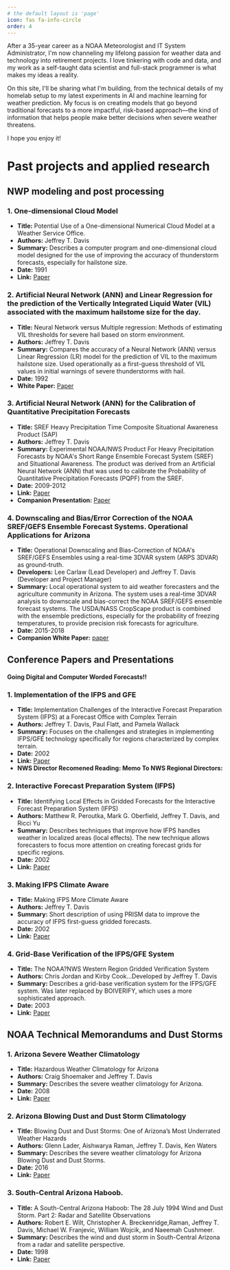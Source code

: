 ```yaml
---
# the default layout is 'page'
icon: fas fa-info-circle
order: 4
---
```

 After a 35-year career as a NOAA Meteorologist and IT System Administrator, I'm now channeling my lifelong passion for weather data and technology into retirement projects. I love tinkering with code and data, and my work as a self-taught data scientist and full-stack programmer is what makes my ideas a reality.

On this site, I'll be sharing what I'm building, from the technical details of my homelab setup to my latest experiments in AI and machine learning for weather prediction. My focus is on creating models that go beyond traditional forecasts to a more impactful, risk-based approach—the kind of information that helps people make better decisions when severe weather threatens.

I hope you enjoy it!

# Past projects and applied research   
## NWP modeling and post processing
### 1. One-dimensional Cloud Model 
- **Title:** Potential Use of a One-dimensional Numerical Cloud Model at a Weather Service Office.
- **Authors:** Jeffrey T. Davis
- **Summary:** Describes a computer program and one-dimensional cloud model designed for the use of improving the accuracy of  thunderstorm forecasts, especially for hailstone size.
- **Date:** 1991
- **Link:** [Paper](/papers/1991-1DCU-Model.pdf)

### 2. Artificial Neural Network (ANN) and Linear Regression for the prediction of the Vertically Integrated Liquid Water (VIL) associated with the maximum hailstome size for the day. 
- **Title:** Neural Network versus Multiple regression: Methods of estimating VIL thresholds for severe hail based on storm environment.
- **Authors:** Jeffrey T. Davis
- **Summary:** Compares the accuracy of a Neural Network (ANN) versus Linear Regression (LR) model for the prediction of VIL to the maximum hailstone size. Used operationally as a first-guess threshold of VIL values in initial warnings of severe thunderstorms with hail.
- **Date:** 1992
- **White Paper:** [Paper](/papers/1992-VILpredictionUsingNeuralNetwork.pdf)

### 3. Artificial Neural Network (ANN) for the Calibration of Quantitative Precipitation Forecasts
- **Title:** SREF Heavy Precipitation Time Composite Situational Awareness Product (SAP)
- **Authors:** Jeffrey T. Davis
- **Summary:** Experimental NOAA/NWS Product For Heavy Precipitation Forecasts by NOAA's Short Range Ensemble Forecast System (SREF) and Situational Awareness. The product was derived from an Artificial Neural Network (ANN) that was used to calibrate the Probability of Quantitative Precipitation Forecasts (PQPF) from the SREF.
- **Date:** 2009-2012
- **Link:** [Paper](/papers/SREF-EXP_SAP.pdf)
- **Companion Presentation:** [Paper](/papers/PQPF.pdf)

### 4. Downscaling and Bias/Error Correction of the NOAA SREF/GEFS Ensemble Forecast Systems. Operational Applications for Arizona
- **Title:** Operational Downscaling and Bias-Correction of NOAA's SREF/GEFS Ensembles using a real-time 3DVAR system (ARPS 3DVAR) as ground-truth.
- **Developers:** Lee Carlaw (Lead Developer) and Jeffrey T. Davis (Developer and Project Manager) 
- **Summary:** Local operational system to aid weather forecasters and the agriculture community in Arizona. The system uses a real-time 3DVAR analysis to downscale and bias-correct the NOAA SREF/GEFS ensemble forecast systems. The USDA/NASS CropScape product is combined with the ensemble predictions, especially for the probability of freezing temperatures, to provide precision risk forecasts for agriculture.
- **Date:** 2015-2018
- **Companion White Paper:** [paper](/papers/IDSS.pdf)

## Conference Papers and Presentations
#### Going Digital and Computer Worded Forecasts!!
### 1. Implementation of the IFPS and GFE
- **Title:** Implementation Challenges of the Interactive Forecast Preparation System (IFPS) at a Forecast Office with Complex Terrain
- **Authors:** Jeffrey T. Davis, Paul Flatt, and Pamela Wallack
- **Summary:** Focuses on the challenges and strategies in implementing IFPS/GFE technology specifically for regions characterized by complex terrain.
- **Date:** 2002
- **Link:** [Paper](/papers/AMS-2002-ImplementationGFE-.pdf)
- **NWS Director Recomened Reading: Memo To NWS Regional Directors:** 

### 2. Interactive Forecast Preparation System (IFPS)
- **Title:** Identifying Local Effects in Gridded Forecasts for the Interactive Forecast Preparation System (IFPS)
- **Authors:** Matthew R. Peroutka, Mark G. Oberfield, Jeffrey T. Davis, and Ricci Yu
- **Summary:** Describes techniques that improve how IFPS handles weather in localized areas (local effects). The new technique allows forecasters to focus more attention on creating forecast grids for specific regions.
- **Date:** 2002
- **Link:** [Paper](/papers/AMS-2002-IdentifyingLocalEffects.pdf)

### 3. Making IFPS Climate Aware
- **Title:** Making IFPS More Climate Aware
- **Authors:** Jeffrey T. Davis
- **Summary:** Short description of using PRISM data to improve the accuracy of IFPS first-guess gridded forecasts.
- **Date:** 2002
- **Link:** [Paper](/papers/WR-2002-MakingGFEClimateAware.pdf)

### 4. Grid-Base Verification of the IFPS/GFE System
- **Title:** The NOAA?NWS Western Region Gridded Verification System 
- **Authors:** Chris Jordan and Kirby Cook...Developed by Jeffrey T. Davis
- **Summary:** Describes a grid-base verification system for the IFPS/GFE system. Was later replaced by BOIVERIFY, which uses a more sophisticated approach.
- **Date:** 2003
- **Link:** [Paper](/papers/WR-2003-GriddedVerificationSystem.pdf)

## NOAA Technical Memorandums and Dust Storms
### 1. Arizona Severe Weather Climatology
- **Title:** Hazardous Weather Climatology for Arizona
- **Authors:** Craig Shoemaker and Jeffrey T. Davis
- **Summary:** Describes the severe weather climatology for Arizona.
- **Date:** 2008
- **Link:** [Paper](/papers/HazardousWeatherClimatologyAZ.pdf)

### 2. Arizona Blowing Dust and Dust Storm Climatology
- **Title:** Blowing Dust and Dust Storms:
One of Arizona’s Most Underrated Weather Hazards
- **Authors:** Glenn Lader, Aishwarya Raman, Jeffrey T. Davis, Ken Waters
- **Summary:** Describes the severe weather climatology for Arizona Blowing Dust and Dust Storms.
- **Date:** 2016
- **Link:** [Paper](/papers/BlowingDustandDustStormsAZ.pdf.crdownload.pdf)

### 3. South-Central Arizona Haboob.
- **Title:** A South-Central Arizona Haboob: The 28 July 1994 Wind and Dust Storm. Part 2: Radar and Satellite Observations
- **Authors:** Robert E. Wilt, Christopher A. Breckenridge,Raman, Jeffrey T. Davis, Michael W. Franjevic, William Wojcik, and Naeemah Cushmeer.
- **Summary:** Describes the wind and dust storm in South-Central Arizona from a radar and satellite perspective.
- **Date:** 1998
- **Link:** [Paper](/papers/AMS-1998-South-Central-Haboob.pdf)

